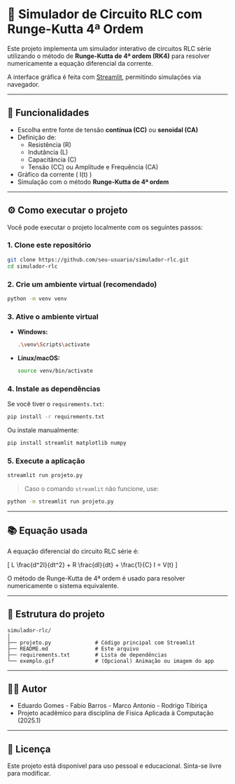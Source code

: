 
# 🔌 Simulador de Circuito RLC com Runge-Kutta 4ª Ordem

Este projeto implementa um simulador interativo de circuitos RLC série utilizando o método de **Runge-Kutta de 4ª ordem (RK4)** para resolver numericamente a equação diferencial da corrente.

A interface gráfica é feita com [Streamlit](https://streamlit.io), permitindo simulações via navegador.

---

## 🚀 Funcionalidades

- Escolha entre fonte de tensão **contínua (CC)** ou **senoidal (CA)**
- Definição de:
  - Resistência (R)
  - Indutância (L)
  - Capacitância (C)
  - Tensão (CC) ou Amplitude e Frequência (CA)
- Gráfico da corrente \( I(t) \)
- Simulação com o método **Runge-Kutta de 4ª ordem**

---

## ⚙️ Como executar o projeto

Você pode executar o projeto localmente com os seguintes passos:

### 1. Clone este repositório

```bash
git clone https://github.com/seu-usuario/simulador-rlc.git
cd simulador-rlc
```

### 2. Crie um ambiente virtual (recomendado)

```bash
python -m venv venv
```

### 3. Ative o ambiente virtual

- **Windows:**
  ```bash
  .\venv\Scripts\activate
  ```

- **Linux/macOS:**
  ```bash
  source venv/bin/activate
  ```

### 4. Instale as dependências

Se você tiver o `requirements.txt`:

```bash
pip install -r requirements.txt
```

Ou instale manualmente:

```bash
pip install streamlit matplotlib numpy
```

### 5. Execute a aplicação

```bash
streamlit run projeto.py
```

> Caso o comando `streamlit` não funcione, use:
```bash
python -m streamlit run projeto.py
```

---

## 📚 Equação usada

A equação diferencial do circuito RLC série é:

\[
L \frac{d^2I}{dt^2} + R \frac{dI}{dt} + \frac{1}{C} I = V(t)
\]

O método de Runge-Kutta de 4ª ordem é usado para resolver numericamente o sistema equivalente.

---

## 📁 Estrutura do projeto

```
simulador-rlc/
│
├── projeto.py              # Código principal com Streamlit
├── README.md               # Este arquivo
├── requirements.txt        # Lista de dependências
└── exemplo.gif             # (Opcional) Animação ou imagem do app
```

---

## 🧑‍💻 Autor

- Eduardo Gomes  - Fabio Barros - Marco Antonio - Rodrigo Tibiriça
- Projeto acadêmico para disciplina de Fisica Aplicada à Computação (2025.1)

---

## 📝 Licença

Este projeto está disponível para uso pessoal e educacional. Sinta-se livre para modificar.
